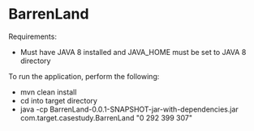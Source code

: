 # BarrenLand

Requirements:
* Must have JAVA 8 installed and JAVA_HOME must be set to JAVA 8 directory

To run the application, perform the following:
* mvn clean install
* cd into target directory
* java -cp BarrenLand-0.0.1-SNAPSHOT-jar-with-dependencies.jar com.target.casestudy.BarrenLand "0 292 399 307"
